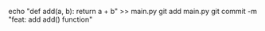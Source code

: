 echo "def add(a, b): return a + b" >> main.py
git add main.py
git commit -m "feat: add add() function"
